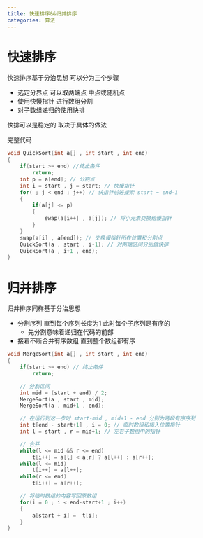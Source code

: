 ```yaml
---
title: 快速排序&&归并排序
categories: 算法
---
```


# 快速排序 

快速排序基于分治思想 可以分为三个步骤

+ 选定分界点 可以取两端点 中点或随机点
+ 使用快慢指针 进行数组分割
+ 对子数组递归的使用快排

快排可以是稳定的 取决于具体的做法

完整代码

```C++
void QuickSort(int a[] , int start , int end)
{
    if(start >= end) //终止条件
        return;
    int p = a[end]; // 分割点
    int i = start , j = start; // 快慢指针
    for( ; j < end ; j++) // 快指针前进搜索 start ~ end-1
    {
        if(a[j] <= p)
        {
            swap(a[i++] , a[j]); // 将小元素交换给慢指针
        }
    }
    swap(a[i] , a[end]); // 交换慢指针所在位置和分割点
    QuickSort(a , start , i-1); // 对两端区间分别做快排
    QuickSort(a , i+1 , end);
}
```

# 归并排序

归并排序同样基于分治思想

+ 分割序列 直到每个序列长度为1 此时每个子序列是有序的
  + 先分割意味着递归在代码的前部
+ 接着不断合并有序数组 直到整个数组都有序

```c++
void MergeSort(int a[] , int start , int end)
{
    if(start >= end) // 终止条件
        return;

    // 分割区间
    int mid = (start + end) / 2; 
    MergeSort(a , start , mid);
    MergeSort(a , mid+1 , end);

    // 在运行到这一步时 start-mid , mid+1 - end 分别为两段有序序列
    int t[end - start+1] , i = 0; // 临时数组和插入位置指针
    int l = start , r = mid+1; // 左右子数组中的指针

    // 合并
    while(l <= mid && r <= end) 
        t[i++] = a[l] < a[r] ? a[l++] : a[r++];
    while(l <= mid)
        t[i++] = a[l++];
    while(r <= end)
        t[i++] = a[r++];

    // 将临时数组的内容写回原数组
    for(i = 0 ; i < end-start+1 ; i++) 
    {
        a[start + i] =  t[i];
    }
}
```




